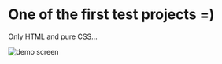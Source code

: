 # One of the first test projects =)
Only HTML and pure CSS...

![demo screen](https://i.ibb.co/8DgsQZd/Main.jpg) 
